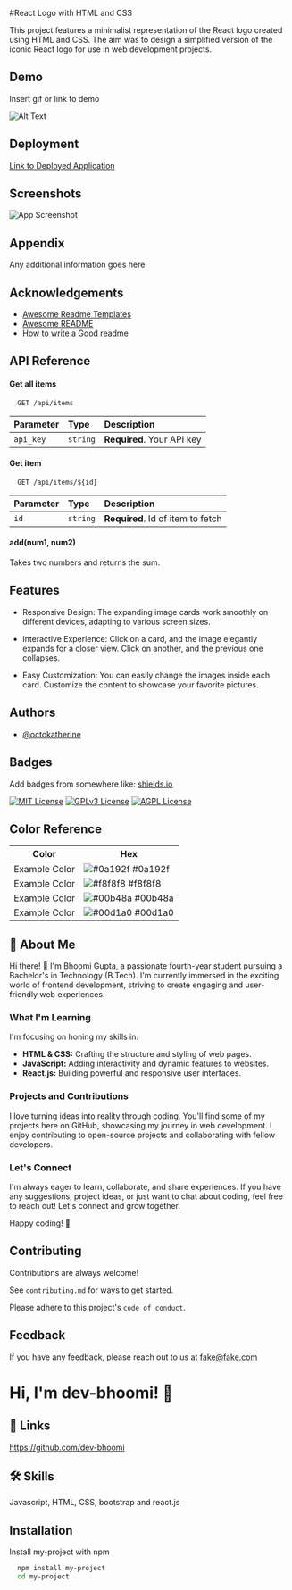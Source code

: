 
#React Logo with HTML and CSS

This project features a minimalist representation of the React logo created using HTML and CSS. The aim was to design a simplified version of the iconic React logo for use in web development projects.
## Demo

Insert gif or link to demo

![Alt Text](https://media.giphy.com/media/v1.Y2lkPTc5MGI3NjExcTlvMjVvamVhZDhuOTd6a244NHN0ZGFkdTBuMTNsZjRmbDVxdTA5NiZlcD12MV9pbnRlcm5hbF9naWZfYnlfaWQmY3Q9Zw/xeKSJpidMICxuYWm4R/source.gif)

## Deployment

[Link to Deployed Application](https://dev-bhoomi.github.io/Css_Project-28/)



## Screenshots

![App Screenshot](https://via.placeholder.com/468x300?text=App+Screenshot+Here)


## Appendix

Any additional information goes here


## Acknowledgements

 - [Awesome Readme Templates](https://awesomeopensource.com/project/elangosundar/awesome-README-templates)
 - [Awesome README](https://github.com/matiassingers/awesome-readme)
 - [How to write a Good readme](https://bulldogjob.com/news/449-how-to-write-a-good-readme-for-your-github-project)


## API Reference

#### Get all items

```http
  GET /api/items
```

| Parameter | Type     | Description                |
| :-------- | :------- | :------------------------- |
| `api_key` | `string` | **Required**. Your API key |

#### Get item

```http
  GET /api/items/${id}
```

| Parameter | Type     | Description                       |
| :-------- | :------- | :-------------------------------- |
| `id`      | `string` | **Required**. Id of item to fetch |

#### add(num1, num2)

Takes two numbers and returns the sum.


## Features

- Responsive Design: The expanding image cards work smoothly on different devices, adapting to various screen sizes.

- Interactive Experience: Click on a card, and the image elegantly expands for a closer view. Click on another, and the previous one collapses.

- Easy Customization: You can easily change the images inside each card. Customize the content to showcase your favorite pictures.


## Authors

- [@octokatherine](https://www.github.com/octokatherine)


## Badges

Add badges from somewhere like: [shields.io](https://shields.io/)

[![MIT License](https://img.shields.io/badge/License-MIT-green.svg)](https://choosealicense.com/licenses/mit/)
[![GPLv3 License](https://img.shields.io/badge/License-GPL%20v3-yellow.svg)](https://opensource.org/licenses/)
[![AGPL License](https://img.shields.io/badge/license-AGPL-blue.svg)](http://www.gnu.org/licenses/agpl-3.0)

## Color Reference

| Color             | Hex                                                                |
| ----------------- | ------------------------------------------------------------------ |
| Example Color | ![#0a192f](https://via.placeholder.com/10/0a192f?text=+) #0a192f |
| Example Color | ![#f8f8f8](https://via.placeholder.com/10/f8f8f8?text=+) #f8f8f8 |
| Example Color | ![#00b48a](https://via.placeholder.com/10/00b48a?text=+) #00b48a |
| Example Color | ![#00d1a0](https://via.placeholder.com/10/00b48a?text=+) #00d1a0 |


## 🚀 About Me
Hi there! 👋 I'm Bhoomi Gupta, a passionate fourth-year student pursuing a Bachelor's in Technology (B.Tech). I'm currently immersed in the exciting world of frontend development, striving to create engaging and user-friendly web experiences.

### What I'm Learning

I'm focusing on honing my skills in:

- **HTML & CSS:** Crafting the structure and styling of web pages.
- **JavaScript:** Adding interactivity and dynamic features to websites.
- **React.js:** Building powerful and responsive user interfaces.

### Projects and Contributions

I love turning ideas into reality through coding. You'll find some of my projects here on GitHub, showcasing my journey in web development. I enjoy contributing to open-source projects and collaborating with fellow developers.

### Let's Connect

I'm always eager to learn, collaborate, and share experiences. If you have any suggestions, project ideas, or just want to chat about coding, feel free to reach out! Let's connect and grow together.

Happy coding! 🚀

## Contributing

Contributions are always welcome!

See `contributing.md` for ways to get started.

Please adhere to this project's `code of conduct`.


## Feedback

If you have any feedback, please reach out to us at fake@fake.com


# Hi, I'm dev-bhoomi! 👋


## 🔗 Links
https://github.com/dev-bhoomi

## 🛠 Skills
Javascript, HTML, CSS, bootstrap and react.js


## Installation

Install my-project with npm

```bash
  npm install my-project
  cd my-project
```
    
